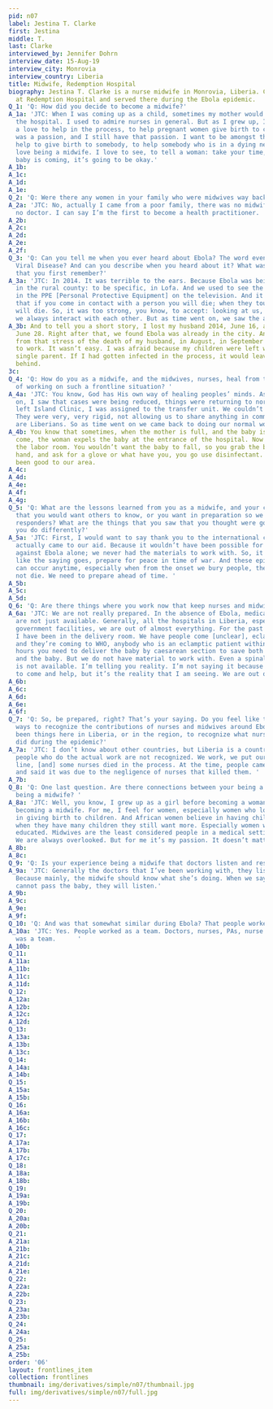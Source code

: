```yaml
---
pid: n07
label: Jestina T. Clarke
first: Jestina
middle: T.
last: Clarke
interviewed_by: Jennifer Dohrn
interview_date: 15-Aug-19
interview_city: Monrovia
interview_country: Liberia
title: Midwife, Redemption Hospital
biography: Jestina T. Clarke is a nurse midwife in Monrovia, Liberia. Clarke works
  at Redemption Hospital and served there during the Ebola epidemic.
Q_1: 'Q: How did you decide to become a midwife?'
A_1a: 'JTC: When I was coming up as a child, sometimes my mother would take me to
  the hospital. I used to admire nurses in general. But as I grew up, I developed
  a love to help in the process, to help pregnant women give birth to children. It
  was a passion, and I still have that passion. I want to be amongst the people that
  help to give birth to somebody, to help somebody who is in a dying need. I really
  love being a midwife. I love to see, to tell a woman: take your time, push, the
  baby is coming, it’s going to be okay.'
A_1b: 
A_1c: 
A_1d: 
A_1e: 
Q_2: 'Q: Were there any women in your family who were midwives way back?'
A_2a: 'JTC: No, actually I came from a poor family, there was no midwife, there was
  no doctor. I can say I’m the first to become a health practitioner. '
A_2b: 
A_2c: 
A_2d: 
A_2e: 
A_2f: 
Q_3: 'Q: Can you tell me when you ever heard about Ebola? The word even, or Ebola
  Viral Disease? And can you describe when you heard about it? What was the circumstance
  that you first remember?'
A_3a: 'JTC: In 2014. It was terrible to the ears. Because Ebola was being talked about
  in the rural county: to be specific, in Lofa. And we used to see the people dressed
  in the PPE [Personal Protective Equipment] on the television. And it was this rumor
  that if you come in contact with a person you will die; when they touch you, you
  will die. So, it was too strong, you know, to accept: looking at us, as Africans,
  we always interact with each other. But as time went on, we saw the actual picture. '
A_3b: And to tell you a short story, I lost my husband 2014, June 16, and he was buried
  June 28. Right after that, we found Ebola was already in the city. And after coming
  from that stress of the death of my husband, in August, in September I had to go
  to work. It wasn’t easy. I was afraid because my children were left with only a
  single parent. If I had gotten infected in the process, it would leave my children
  behind. 
3c: 
Q_4: 'Q: How do you as a midwife, and the midwives, nurses, heal from this trauma
  of working on such a frontline situation? '
A_4a: 'JTC: You know, God has His own way of healing peoples’ minds. As time went
  on, I saw that cases were being reduced, things were returning to normal. When we
  left Island Clinic, I was assigned to the transfer unit. We couldn’t even communicate.
  They were very, very rigid, not allowing us to share anything in common. But we
  are Liberians. So as time went on we came back to doing our normal work. '
A_4b: You know that sometimes, when the mother is full, and the baby is trying to
  come, the woman expels the baby at the entrance of the hospital. Now the woman enters
  the labor room. You wouldn’t want the baby to fall, so you grab the baby with one
  hand, and ask for a glove or what have you, you go use disinfectant. But God has
  been good to our area. 
A_4c: 
A_4d: 
A_4e: 
A_4f: 
A_4g: 
Q_5: 'Q: What are the lessons learned from you as a midwife, and your colleagues,
  that you would want others to know, or you want in preparation so we can be better
  responders? What are the things that you saw that you thought were good, what would
  you do differently?'
A_5a: 'JTC: First, I would want to say thank you to the international community that
  actually came to our aid. Because it wouldn’t have been possible for us to fight
  against Ebola alone; we never had the materials to work with. So, it is always good,
  like the saying goes, prepare for peace in time of war. And these epidemic diseases
  can occur anytime, especially when from the onset we bury people, the virus does
  not die. We need to prepare ahead of time. '
A_5b: 
A_5c: 
A_5d: 
Q_6: 'Q: Are there things where you work now that keep nurses and midwives prepared?'
A_6a: 'JTC: We are not really prepared. In the absence of Ebola, medical supplies
  are not just available. Generally, all the hospitals in Liberia, especially the
  government facilities, we are out of almost everything. For the past six months,
  I have been in the delivery room. We have people come [unclear], eclamptic patients,
  and they’re coming to WHO, anybody who is an eclamptic patient within twenty-four
  hours you need to deliver the baby by caesarean section to save both the mother
  and the baby. But we do not have material to work with. Even a spinal injection
  is not available. I’m telling you reality. I’m not saying it because I want people
  to come and help, but it’s the reality that I am seeing. We are out of almost everything. '
A_6b: 
A_6c: 
A_6d: 
A_6e: 
A_6f: 
Q_7: 'Q: So, be prepared, right? That’s your saying. Do you feel like there have been
  ways to recognize the contributions of nurses and midwives around Ebola? Have there
  been things here in Liberia, or in the region, to recognize what nurses and midwives
  did during the epidemic?'
A_7a: 'JTC: I don’t know about other countries, but Liberia is a country where the
  people who do the actual work are not recognized. We work, we put our lives on the
  line, [and] some nurses died in the process. At the time, people came on the air
  and said it was due to the negligence of nurses that killed them. '
A_7b: 
Q_8: 'Q: One last question. Are there connections between your being a woman and your
  being a midwife? '
A_8a: 'JTC: Well, you know, I grew up as a girl before becoming a woman, before even
  becoming a midwife. For me, I feel for women, especially women who lost their lives
  in giving birth to children. And African women believe in having children, even
  when they have many children they still want more. Especially women who are not
  educated. Midwives are the least considered people in a medical setting in Liberia.
  We are always overlooked. But for me it’s my passion. It doesn’t matter. '
A_8b: 
A_8c: 
Q_9: 'Q: Is your experience being a midwife that doctors listen and respect your views? '
A_9a: 'JTC: Generally the doctors that I’ve been working with, they listen to us.
  Because mainly, the midwife should know what she’s doing. When we say the woman
  cannot pass the baby, they will listen.'
A_9b: 
A_9c: 
A_9e: 
A_9f: 
Q_10: 'Q: And was that somewhat similar during Ebola? That people worked as a team?'
A_10a: 'JTC: Yes. People worked as a team. Doctors, nurses, PAs, nurse’s aides, everybody
  was a team.      '
A_10b: 
Q_11: 
A_11a: 
A_11b: 
A_11c: 
A_11d: 
Q_12: 
A_12a: 
A_12b: 
A_12c: 
A_12d: 
Q_13: 
A_13a: 
A_13b: 
A_13c: 
Q_14: 
A_14a: 
A_14b: 
Q_15: 
A_15a: 
A_15b: 
Q_16: 
A_16a: 
A_16b: 
A_16c: 
Q_17: 
A_17a: 
A_17b: 
A_17c: 
Q_18: 
A_18a: 
A_18b: 
Q_19: 
A_19a: 
A_19b: 
Q_20: 
A_20a: 
A_20b: 
Q_21: 
A_21a: 
A_21b: 
A_21c: 
A_21d: 
A_21e: 
Q_22: 
A_22a: 
A_22b: 
Q_23: 
A_23a: 
A_23b: 
Q_24: 
A_24a: 
Q_25: 
A_25a: 
A_25b: 
order: '06'
layout: frontlines_item
collection: frontlines
thumbnail: img/derivatives/simple/n07/thumbnail.jpg
full: img/derivatives/simple/n07/full.jpg
---
```

